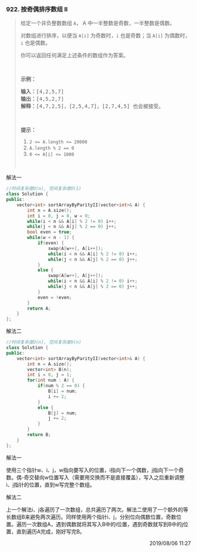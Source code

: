 ### 922. 按奇偶排序数组 II

> <div class="content__2ebE"><p>给定一个非负整数数组&nbsp;<code>A</code>， A 中一半整数是奇数，一半整数是偶数。</p>
> 
> <p>对数组进行排序，以便当&nbsp;<code>A[i]</code> 为奇数时，<code>i</code>&nbsp;也是奇数；当&nbsp;<code>A[i]</code>&nbsp;为偶数时， <code>i</code> 也是偶数。</p>
> 
> <p>你可以返回任何满足上述条件的数组作为答案。</p>
> 
> <p>&nbsp;</p>
> 
> <p><strong>示例：</strong></p>
> 
> <pre><strong>输入：</strong>[4,2,5,7]
> <strong>输出：</strong>[4,5,2,7]
> <strong>解释：</strong>[4,7,2,5]，[2,5,4,7]，[2,7,4,5] 也会被接受。
> </pre>
> 
> <p>&nbsp;</p>
> 
> <p><strong>提示：</strong></p>
> 
> <ol>
> 	<li><code>2 &lt;= A.length &lt;= 20000</code></li>
> 	<li><code>A.length % 2 == 0</code></li>
> 	<li><code>0 &lt;= A[i] &lt;= 1000</code></li>
> </ol>
> 
> <p>&nbsp;</p>
> </div>

解法一
```cpp
//时间复杂度O(n), 空间复杂度O(1)
class Solution {
public:
    vector<int> sortArrayByParityII(vector<int>& A) {
        int n = A.size();
        int i = 0, j = 0, w = 0;
        while(i < n && A[i] % 2 != 0) i++;
        while(j < n && A[j] % 2 == 0) j++;
        bool even = true;
        while(w < n - 1) {
            if(even) {
                swap(A[w++], A[i++]);
                while(i < n && A[i] % 2 != 0) i++;
                while(j < n && A[j] % 2 == 0) j++;
            }
            else {
                swap(A[w++], A[j++]);
                while(i < n && A[i] % 2 != 0) i++;
                while(j < n && A[j] % 2 == 0) j++;
            }
            even = !even;
        }
        return A;
    }
};
```

解法二
```cpp
//时间复杂度O(n), 空间复杂度O(n)
class Solution {
public:
    vector<int> sortArrayByParityII(vector<int>& A) {
        int n = A.size();
        vector<int> B(n);
        int i = 0, j = 1;
        for(int num : A) {
            if(num % 2 == 0) {
                B[i] = num;
                i += 2;
            }
            else {
                B[j] = num;
                j += 2;
            }
        }
        return B;
    }
};
```

解法一

使用三个指针w、i、j，w指向要写入的位置，i指向下一个偶数，j指向下一个奇数。偶-奇交替向w位置写入（需要用交换而不是直接覆盖），写入之后重新调整i、j指针的位置，直到w写完整个数组。

解法二

上一个解法i、j各遍历了一次数组，总共遍历了两次。解法二使用了一个额外的等长数组B来避免两次遍历。同样使用两个指针i、j，分别位向偶数位置，奇数位置。遍历一次数组A，遇到偶数就将其写入B中的i位置，遇到奇数就写到B中的j位置，直到遍历A完成，刚好写完B。

<div style="text-align: right"> 2019/08/06 11:27 </div>
